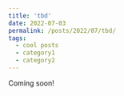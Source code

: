 ```yaml
---
title: 'tbd'
date: 2022-07-03
permalink: /posts/2022/07/tbd/
tags:
  - cool posts
  - category1
  - category2
---
```


Coming soon!